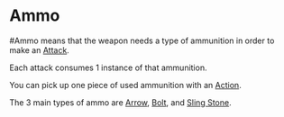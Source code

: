 # Ammo
#Ammo means that the weapon needs a type of ammunition in order to make an [Attack](../../../../../Game%20Procedures/Attack.md).

Each attack consumes 1 instance of that ammunition. 

You can pick up one piece of used ammunition with an [Action](../../../../../Game%20Procedures/Action.md).

The 3 main types of ammo are [Arrow](../Ammo/Arrow.md), [Bolt](../Ammo/Bolt.md), and [Sling Stone](../Ammo/Sling%20Stone.md).